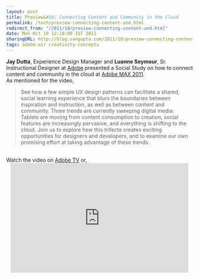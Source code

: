 ```yaml
---
layout: post
title: Preview&#58; Connecting Content and Community in the Cloud
permalink: /tech/preview-connecting-content-and.html
redirect_from: "/2011/10/preview-connecting-content-and.html"
date: Mon Oct 10 12:10:00 IST 2011
sharingURL: http://blog.sangupta.com/2011/10/preview-connecting-content-and.html
tags: adobe-air creativity-concepts
---
```


<b>Jay Dutta</b>, Experience Design Manager and 
<b>Luanne Seymour</b>, Sr. Instructional Designer at 
<a href="http://www.adobe.com">Adobe</a> presented a Social Study on how to connect content and community in the cloud at 
<a href="http://max.adobe.com/attend">Adobe MAX 2011</a>.
<br>As mentioned for the video,
<br>
<blockquote>
    See how a few simple UX design patterns can facilitate a shared, social learning experience that blurs the boundaries between inspiration and instruction, as well as between content and community. Three trends are currently sweeping digital media: Tablets are moving from content consumption to creation, social features are increasingly pervasive, and everything is shifting to the cloud. Join us to explore how this trifecta creates exciting opportunities for designers and developers, and to examine our own promising effort at taking advantage of these trends.
</blockquote>
<br>Watch the video on 
<a href="http://tv.adobe.com/watch/max-2011-envision/social-studies-connecting-content-and-community-in-the-cloud/">Adobe TV</a> or,
<br>
<div style="text-align: center;">
    <iframe allowfullscreen frameborder="0" height="296" scrolling="no" src="http://tv.adobe.com/embed/802/11308/" title="AdobeTV Video Player" width="480"></iframe>
    <br>
</div>
